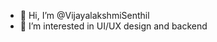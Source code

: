 - 👋 Hi, I’m @VijayalakshmiSenthil
- 👀 I’m interested in UI/UX design and backend

<!---
VijayalakshmiSenthil/VijayalakshmiSenthil is a ✨ special ✨ repository because its `README.md` (this file) appears on your GitHub profile.
You can click the Preview link to take a look at your changes.
--->
